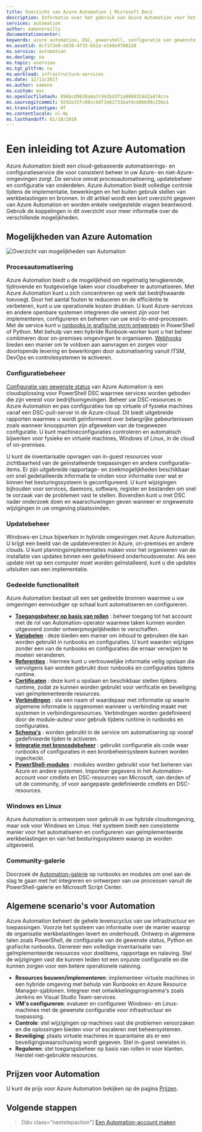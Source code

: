 ```yaml
---
title: Overzicht van Azure Automation | Microsoft Docs
description: Informatie over het gebruik van Azure Automation voor het automatiseren van de levenscyclus van infrastructuur en toepassingen.
services: automation
author: eamonoreilly
documentationcenter: 
keywords: azure automation, DSC, powershell, configuratie van gewenste status, updatebeheer, bijhouden van wijzigingen, inventaris, runbooks, python, grafisch
ms.assetid: 0cf1f3e8-dd30-4f33-b52a-e148e97802a9
ms.service: automation
ms.devlang: na
ms.topic: overview
ms.tgt_pltfrm: na
ms.workload: infrastructure-services
ms.date: 12/13/2017
ms.author: eamono
ms.custom: mvc
ms.openlocfilehash: 896bcd9630a6a7c942bd3f1a986832442a474cce
ms.sourcegitcommit: 9292e15fc80cc9df3e62731bafdcb0bb98c256e1
ms.translationtype: HT
ms.contentlocale: nl-NL
ms.lasthandoff: 01/10/2018
---
```

# <a name="an-introduction-to-azure-automation"></a>Een inleiding tot Azure Automation

Azure Automation biedt een cloud-gebaseerde automatiserings- en configuratieservice die voor consistent beheer in uw Azure- en niet-Azure-omgevingen zorgt. De service omvat procesautomatisering, updatebeheer en configuratie van onderdelen. Azure Automation biedt volledige controle tijdens de implementatie, bewerkingen en het buiten gebruik stellen van werkbelastingen en bronnen.
In dit artikel wordt een kort overzicht gegeven van Azure Automation en worden enkele veelgestelde vragen beantwoord. Gebruik de koppelingen in dit overzicht voor meer informatie over de verschillende mogelijkheden.

## <a name="azure-automation-capabilities"></a>Mogelijkheden van Azure Automation

![Overzicht van mogelijkheden van Automation](media/automation-overview/automation-overview.png)

### <a name="process-automation"></a>Procesautomatisering

Azure Automation biedt u de mogelijkheid om regelmatig terugkerende, tijdrovende en foutgevoelige taken voor cloudbeheer te automatiseren. Met Azure Automation kunt u zich concentreren op werk dat bedrijfswaarde toevoegt. Door het aantal fouten te reduceren en de efficiëntie te verbeteren, kunt u uw operationele kosten drukken. U kunt Azure-services en andere openbare systemen integreren die vereist zijn voor het implementeren, configureren en beheren van uw end-to-end-processen. Met de service kunt u [runbooks in grafische vorm ontwerpen](automation-runbook-types.md) in PowerShell of Python. Met behulp van een hybride Runbook-worker kunt u het beheer combineren door on-premises omgevingen te organiseren. [Webhooks](automation-webhooks.md) bieden een manier om te voldoen aan aanvragen en zorgen voor doorlopende levering en bewerkingen door automatisering vanuit ITSM, DevOps en controlesystemen te activeren.

### <a name="configuration-management"></a>Configuratiebeheer

[Configuratie van gewenste status](automation-dsc-overview.md) van Azure Automation is een cloudoplossing voor PowerShell DSC waarmee services worden geboden die zijn vereist voor bedrijfsomgevingen. Beheer uw DSC-resources in Azure Automation en pas configuraties toe op virtuele of fysieke machines vanaf een DSC-pull-server in de Azure-cloud. Dit biedt uitgebreide rapporten waarmee u wordt geïnformeerd over belangrijke gebeurtenissen zoals wanneer knooppunten zijn afgeweken van de toegewezen configuratie. U kunt machineconfiguraties controleren en automatisch bijwerken voor fysieke en virtuele machines, Windows of Linux, in de cloud of on-premises.

U kunt de inventarisatie opvragen van in-guest resources voor zichtbaarheid van de geïnstalleerde toepassingen en andere configuratie-items. Er zijn uitgebreide rapportage- en zoekmogelijkheden beschikbaar om snel gedetailleerde informatie te vinden voor informatie over wat er binnen het besturingssysteem is geconfigureerd. U kunt wijzigingen bijhouden voor services, daemons, software, register en bestanden om snel te oorzaak van de problemen vast te stellen. Bovendien kunt u met DSC nader onderzoek doen en waarschuwingen geven wanneer er ongewenste wijzigingen in uw omgeving plaatsvinden.

### <a name="update-management"></a>Updatebeheer

Windows-en Linux bijwerken in hybride omgevingen met Azure Automation. U krijgt een beeld van de updatevereisten in Azure, on-premises en andere clouds. U kunt planningsimplementaties maken voor het organiseren van de installatie van updates binnen een gedefinieerd onderhoudsvenster. Als een update niet op een computer moet worden geïnstalleerd, kunt u die updates uitsluiten van een implementatie.

### <a name="shared-capabilities"></a>Gedeelde functionaliteit

Azure Automation bestaat uit een set gedeelde bronnen waarmee u uw omgevingen eenvoudiger op schaal kunt automatiseren en configureren.

* **[Toegangsbeheer op basis van rollen](automation-role-based-access-control.md)** : beheer toegang tot het account met de rol van Automation-operator waarmee taken kunnen worden uitgevoerd zonder ontwerpmogelijkheden te verschaffen.
* **[Variabelen](automation-variables.md)** : deze bieden een manier om inhoud te gebruiken die kan worden gebruikt in runbooks en configuraties. U kunt waarden wijzigen zonder een van de runbooks en configuraties die ernaar verwijzen te moeten veranderen.
* **[Referenties](automation-credentials.md)** : hiermee kunt u vertrouwelijke informatie veilig opslaan die vervolgens kan worden gebruikt door runbooks en configuraties tijdens runtime.
* **[Certificaten](automation-certificates.md)** : deze kunt u opslaan en beschikbaar stellen tijdens runtime, zodat ze kunnen worden gebruikt voor verificatie en beveiliging van geïmplementeerde resources.
* **[Verbindingen](automation-connections.md)** : sla een naam of waardepaar met informatie op waarin algemene informatie is opgenomen wanneer u verbinding maakt met systemen in verbindingsresources. Verbindingen worden gedefinieerd door de module-auteur voor gebruik tijdens runtime in runbooks en configuraties.
* **[Schema's](automation-schedules.md)** : worden gebruikt in de service om automatisering op vooraf gedefinieerde tijden te activeren.
* **[Integratie met broncodebeheer](automation-source-control-integration.md)** : gebruikt configuratie als code waar runbooks of configuraties in een bronbeheersysteem kunnen worden ingecheckt.
* **[PowerShell-modules](automation-integration-modules.md)** : modules worden gebruikt voor het beheren van Azure en andere systemen. Importeer gegevens in het Automation-account voor cmdlets en DSC-resources van Microsoft, van derden of uit de community, of voor aangepaste gedefinieerde cmdlets en DSC-resources.

### <a name="windows-and-linux"></a>Windows en Linux

Azure Automation is ontworpen voor gebruik in uw hybride cloudomgeving, maar ook voor Windows en Linux. Het systeem biedt een consistente manier voor het automatiseren en configureren van geïmplementeerde werkbelastingen en van het besturingssysteem waarop ze worden uitgevoerd.

### <a name="community-gallery"></a>Community-galerie

Doorzoek de [Automation-galerie](automation-runbook-gallery.md) op runbooks en modules om snel aan de slag te gaan met het integreren en ontwerpen van uw processen vanuit de PowerShell-galerie en Microsoft Script Center.

## <a name="common-scenarios-for-automation"></a>Algemene scenario's voor Automation

Azure Automation beheert de gehele levenscyclus van uw infrastructuur en toepassingen. Voorzie het systeem van informatie over de manier waarop de organisatie werkbelastingen levert en onderhoudt. Ontwerp in algemene talen zoals PowerShell, de configuratie van de gewenste status, Python en grafische runbooks. Genereer een volledige inventarisatie van geïmplementeerde resources voor doelitems, rapportage en naleving. Stel de wijzigingen vast die kunnen leiden tot een onjuiste configuratie en die kunnen zorgen voor een betere operationele naleving.

* **Resources bouwen/implementeren**: implementeer virtuele machines in een hybride omgeving met behulp van Runbooks en Azure Resource Manager-sjablonen. Integreer met ontwikkelingsprogramma's zoals Jenkins en Visual Studio Team-services.
* **VM's configureren**: evalueer en configureer Windows- en Linux-machines met de gewenste configuratie voor infrastructuur en toepassing.
* **Controle**: stel wijzigingen op machines vast die problemen veroorzaken en die oplossingen bieden voor of escaleren met beheersystemen.
* **Beveiliging**: plaats virtuele machines in quarantaine als er een beveiligingswaarschuwing wordt gegeven. Stel in-guest vereisten in.
* **Reguleren**: stel toegangsbeheer op basis van rollen in voor klanten. Herstel niet-gebruikte resources.

## <a name="pricing-for-automation"></a>Prijzen voor Automation

U kunt de prijs voor Azure Automation bekijken op de pagina [Prijzen](https://azure.microsoft.com/pricing/details/automation/).

## <a name="next-steps"></a>Volgende stappen

> [!div class="nextstepaction"]
> [Een Automation-account maken](automation-quickstart-create-account.md)
